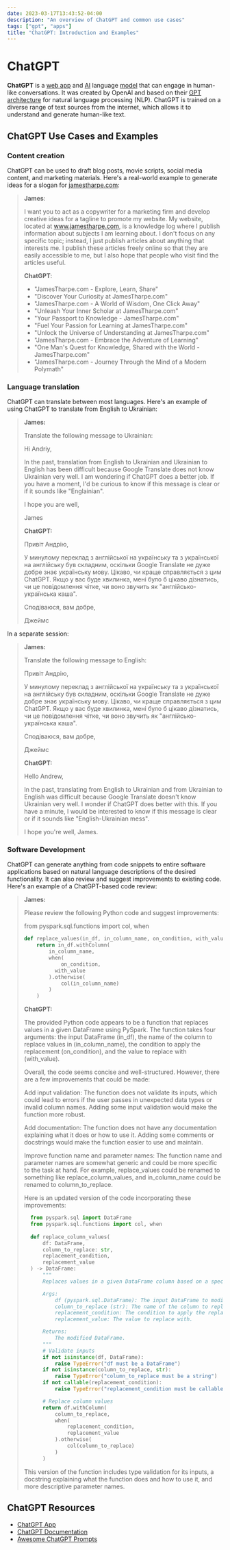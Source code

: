 ```yaml
---
date: 2023-03-17T13:43:52-04:00
description: "An overview of ChatGPT and common use cases"
tags: ["gpt", "apps"]
title: "ChatGPT: Introduction and Examples"
---
```


# ChatGPT

**ChatGPT** is a [web app](apps.md) and [AI](artificial-intelligence.md) language [model](machine-learning.md) that can engage in human-like conversations. It was created by OpenAI and based on their [GPT architecture](gpt.md) for natural language processing (NLP). ChatGPT is trained on a diverse range of text sources from the internet, which allows it to understand and generate human-like text.

## ChatGPT Use Cases and Examples

### Content creation

ChatGPT can be used to draft blog posts, movie scripts, social media content, and marketing materials. Here's a real-world example to generate ideas for a slogan for [jamestharpe.com](https://www.jamestharpe.com/):

> **James**:
>
> I want you to act as a copywriter for a marketing firm and develop creative ideas for a tagline to promote my website. My website, located at www.jamestharpe.com, is a knowledge log where I publish information about subjects I am learning about. I don't focus on any specific topic; instead, I just publish articles about anything that interests me. I publish these articles freely online so that they are easily accessible to me, but I also hope that people who visit find the articles useful.
>
> **ChatGPT**:
>
> * "JamesTharpe.com - Explore, Learn, Share"
> * "Discover Your Curiosity at JamesTharpe.com"
> * "JamesTharpe.com - A World of Wisdom, One Click Away"
> * "Unleash Your Inner Scholar at JamesTharpe.com"
> * "Your Passport to Knowledge - JamesTharpe.com"
> * "Fuel Your Passion for Learning at JamesTharpe.com"
> * "Unlock the Universe of Understanding at JamesTharpe.com"
> * "JamesTharpe.com - Embrace the Adventure of Learning"
> * "One Man's Quest for Knowledge, Shared with the World - JamesTharpe.com"
> * "JamesTharpe.com - Journey Through the Mind of a Modern Polymath"

### Language translation

ChatGPT can translate between most languages. Here's an example of using ChatGPT to translate from English to Ukrainian:

> **James:**
>
> Translate the following message to Ukrainian:
>
> Hi Andriy,
>
> In the past, translation from English to Ukrainian and Ukrainian to English has been difficult because Google Translate does not know Ukrainian very well. I am wondering if ChatGPT does a better job. If you have a moment, I'd be curious to know if this message is clear or if it sounds like "Englainian".
>
> I hope you are well,
>
> James
>
> **ChatGPT:**
>
> Привіт Андрію,
>
> У минулому переклад з англійської на українську та з української на англійську був складним, оскільки Google Translate не дуже добре знає українську мову. Цікаво, чи краще справляється з цим ChatGPT. Якщо у вас буде хвилинка, мені було б цікаво дізнатись, чи це повідомлення чітке, чи воно звучить як "англійсько-українська каша".
>
> Сподіваюся, вам добре,
>
> Джеймс

In a separate session:

> **James:**
>
> Translate the following message to English:
>
> Привіт Андрію,
>
> У минулому переклад з англійської на українську та з української на англійську був складним, оскільки Google Translate не дуже добре знає українську мову. Цікаво, чи краще справляється з цим ChatGPT. Якщо у вас буде хвилинка, мені було б цікаво дізнатись, чи це повідомлення чітке, чи воно звучить як "англійсько-українська каша".
>
> Сподіваюся, вам добре,
>
> Джеймс
>
> **ChatGPT:**
>
> Hello Andrew,
>
> In the past, translating from English to Ukrainian and from Ukrainian to English was difficult because Google Translate doesn't know Ukrainian very well. I wonder if ChatGPT does better with this. If you have a minute, I would be interested to know if this message is clear or if it sounds like "English-Ukrainian mess".
>
> I hope you're well,
> James.

### Software Development

ChatGPT can generate anything from code snippets to entire software applications based on natural
language descriptions of the desired functionality. It can also review and suggest improvements to
existing code. Here's an example of a ChatGPT-based code review:

> **James:**
>
> Please review the following Python code and suggest improvements:
>
> from pyspark.sql.functions import col, when
>
> ```python
> def replace_values(in_df, in_column_name, on_condition, with_value):
>     return in_df.withColumn(
>         in_column_name,
>         when(
>             on_condition, 
> 			with_value
>         ).otherwise(
>             col(in_column_name)
>         )
>     )
> ```
>
> **ChatGPT:**
>
> The provided Python code appears to be a function that replaces values in a given DataFrame using PySpark. The function takes four arguments: the input DataFrame (in_df), the name of the column to replace values in (in_column_name), the condition to apply the replacement (on_condition), and the value to replace with (with_value).
>
> Overall, the code seems concise and well-structured. However, there are a few improvements that could be made:
>
> Add input validation: The function does not validate its inputs, which could lead to errors if the user passes in unexpected data types or invalid column names. Adding some input validation would make the function more robust.
>
> Add documentation: The function does not have any documentation explaining what it does or how to use it. Adding some comments or docstrings would make the function easier to use and maintain.
>
> Improve function name and parameter names: The function name and parameter names are somewhat generic and could be more specific to the task at hand. For example, replace_values could be renamed to something like replace_column_values, and in_column_name could be renamed to column_to_replace.
>
> Here is an updated version of the code incorporating these improvements:
>
> ```python
>	from pyspark.sql import DataFrame
>	from pyspark.sql.functions import col, when
>	
>	def replace_column_values(
>		df: DataFrame,
>		column_to_replace: str,
>		replacement_condition,
>		replacement_value
>	) -> DataFrame:
>		"""
>		Replaces values in a given DataFrame column based on a specified condition.
>
>		Args:
>			df (pyspark.sql.DataFrame): The input DataFrame to modify.
>			column_to_replace (str): The name of the column to replace values in.
>			replacement_condition: The condition to apply the replacement.
>			replacement_value: The value to replace with.
>
>		Returns:
>			The modified DataFrame.
>		"""
>		# Validate inputs
>		if not isinstance(df, DataFrame):
>			raise TypeError("df must be a DataFrame")
>		if not isinstance(column_to_replace, str):
>			raise TypeError("column_to_replace must be a string")
>		if not callable(replacement_condition):
>			raise TypeError("replacement_condition must be callable")
>
>		# Replace column values
>		return df.withColumn(
>			column_to_replace,
>			when(
>				replacement_condition,
>				replacement_value
>			).otherwise(
>				col(column_to_replace)
>			)
>		)
> ```
>
> This version of the function includes type validation for its inputs, a docstring explaining what the function does and how to use it, and more descriptive parameter names.

## ChatGPT Resources

* [ChatGPT App](https://chat.openai.com/)
* [ChatGPT Documentation](https://platform.openai.com/docs/models/chatgpt)
* [Awesome ChatGPT Prompts](https://github.com/f/awesome-chatgpt-prompts)

